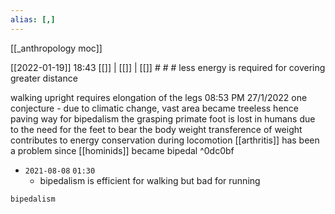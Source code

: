 ```yaml
---
alias: [,]
---
```

[[_anthropology moc]]

[[2022-01-19]] 18:43 [[]] | [[]] | [[]] # # #
less energy is required for covering greater distance

walking upright requires elongation of the legs 08:53 PM 27/1/2022
one conjecture - due to climatic change, vast area became treeless hence paving way for bipedalism
the grasping primate foot is lost in humans due to the need for the feet to bear the body weight
transference of weight contributes to energy conservation during locomotion
[[arthritis]] has been a problem since [[hominids]] became bipedal ^0dc0bf
- `2021-08-08`  `01:30`
	- bipedalism is efficient for walking but bad for running

```query
bipedalism
```
